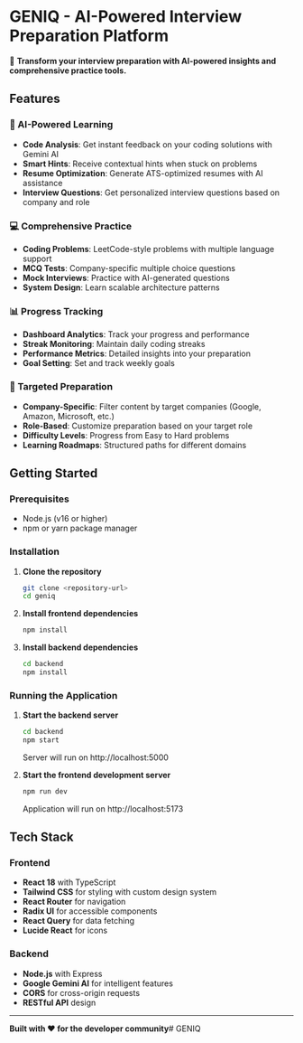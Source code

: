 # GENIQ - AI-Powered Interview Preparation Platform

🚀 **Transform your interview preparation with AI-powered insights and comprehensive practice tools.**

## Features

### 🧠 AI-Powered Learning
- **Code Analysis**: Get instant feedback on your coding solutions with Gemini AI
- **Smart Hints**: Receive contextual hints when stuck on problems
- **Resume Optimization**: Generate ATS-optimized resumes with AI assistance
- **Interview Questions**: Get personalized interview questions based on company and role

### 💻 Comprehensive Practice
- **Coding Problems**: LeetCode-style problems with multiple language support
- **MCQ Tests**: Company-specific multiple choice questions
- **Mock Interviews**: Practice with AI-generated questions
- **System Design**: Learn scalable architecture patterns

### 📊 Progress Tracking
- **Dashboard Analytics**: Track your progress and performance
- **Streak Monitoring**: Maintain daily coding streaks
- **Performance Metrics**: Detailed insights into your preparation
- **Goal Setting**: Set and track weekly goals

### 🎯 Targeted Preparation
- **Company-Specific**: Filter content by target companies (Google, Amazon, Microsoft, etc.)
- **Role-Based**: Customize preparation based on your target role
- **Difficulty Levels**: Progress from Easy to Hard problems
- **Learning Roadmaps**: Structured paths for different domains

## Getting Started

### Prerequisites
- Node.js (v16 or higher)
- npm or yarn package manager

### Installation

1. **Clone the repository**
   ```bash
   git clone <repository-url>
   cd geniq
   ```

2. **Install frontend dependencies**
   ```bash
   npm install
   ```

3. **Install backend dependencies**
   ```bash
   cd backend
   npm install
   ```

### Running the Application

1. **Start the backend server**
   ```bash
   cd backend
   npm start
   ```
   Server will run on http://localhost:5000

2. **Start the frontend development server**
   ```bash
   npm run dev
   ```
   Application will run on http://localhost:5173

## Tech Stack

### Frontend
- **React 18** with TypeScript
- **Tailwind CSS** for styling with custom design system
- **React Router** for navigation
- **Radix UI** for accessible components
- **React Query** for data fetching
- **Lucide React** for icons

### Backend
- **Node.js** with Express
- **Google Gemini AI** for intelligent features
- **CORS** for cross-origin requests
- **RESTful API** design

---

**Built with ❤️ for the developer community**# GENIQ
